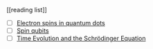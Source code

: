 [[reading list]]
- [ ] [Electron spins in quantum dots](https://journals.aps.org/rmp/abstract/10.1103/RevModPhys.79.1217)
- [ ] [Spin qubits](https://www.nature.com/articles/s41534-017-0038-y)
- [ ] [Time Evolution and the Schrödinger Equation](https://www.youtube.com/watch?v=TWpyhsPAK14)